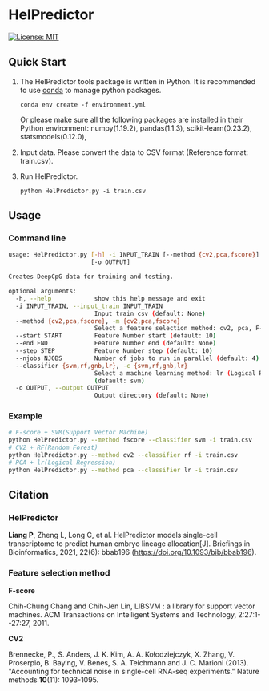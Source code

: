 # HelPredictor
[![License: MIT](https://img.shields.io/badge/License-MIT-yellow.svg)](https://opensource.org/licenses/MIT)
## Quick Start

1. The HelPredictor tools package is written in Python. It is recommended to use [conda](https://www.anaconda.com/download/) to manage python packages.

   ```
   conda env create -f environment.yml
   ```

   Or please make sure all the following packages are installed in their Python environment: numpy(1.19.2), pandas(1.1.3), scikit-learn(0.23.2), statsmodels(0.12.0), 

2. Input data. Please convert the data to CSV format (Reference format: train.csv).

3. Run HelPredictor.

   ```
   python HelPredictor.py -i train.csv
   ```



## Usage

### Command line

```bash
usage: HelPredictor.py [-h] -i INPUT_TRAIN [--method {cv2,pca,fscore}] [--start START] [--end END] [--step STEP] [--njobs NJOBS] [--classifier {svm,rf,gnb,lr}]
                       [-o OUTPUT]

Creates DeepCpG data for training and testing.

optional arguments:
  -h, --help            show this help message and exit
  -i INPUT_TRAIN, --input_train INPUT_TRAIN
                        Input train csv (default: None)
  --method {cv2,pca,fscore}, -m {cv2,pca,fscore}
                        Select a feature selection method: cv2, pca, F-score (default: fscore)
  --start START         Feature Number start (default: 10)
  --end END             Feature Number end (default: None)
  --step STEP           Feature Number step (default: 10)
  --njobs NJOBS         Number of jobs to run in parallel (default: 4)
  --classifier {svm,rf,gnb,lr}, -c {svm,rf,gnb,lr}
                        Select a machine learning method: lr (Logical Regression), svm (Support Vector Machine), rf (Random Forest), gnb (Gaussian Naive Bayes)
                        (default: svm)
  -o OUTPUT, --output OUTPUT
                        Output directory (default: None)

```

### Example

```bash
# F-score + SVM(Support Vector Machine)
python HelPredictor.py --method fscore --classifier svm -i train.csv
# CV2 + RF(Random Forest)
python HelPredictor.py --method cv2 --classifier rf -i train.csv
# PCA + lr(Logical Regression)
python HelPredictor.py --method pca --classifier lr -i train.csv
```



## Citation
### HelPredictor

**Liang P**, Zheng L, Long C, et al. HelPredictor models single-cell transcriptome to predict human embryo lineage allocation[J]. Briefings in Bioinformatics, 2021, 22(6): bbab196 (https://doi.org/10.1093/bib/bbab196).

### Feature selection method

**F-score**

Chih-Chung Chang and Chih-Jen Lin, LIBSVM : a library for support vector machines. ACM Transactions on Intelligent Systems and Technology, 2:27:1--27:27, 2011. 

**CV2**

Brennecke, P., S. Anders, J. K. Kim, A. A. Kołodziejczyk, X. Zhang, V. Proserpio, B. Baying, V. Benes, S. A. Teichmann and J. C. Marioni (2013). "Accounting for technical noise in single-cell RNA-seq experiments." Nature methods **10**(11): 1093-1095.

